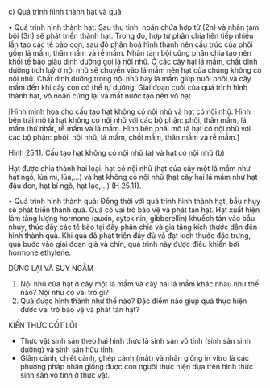 c) Quá trình hình thành hạt và quả

• Quá trình hình thành hạt:
Sau thụ tinh, noãn chứa hợp tử (2n) và nhân tam bội (3n) sẽ phát triển thành hạt. Trong đó, hợp tử phân chia liên tiếp nhiều lần tạo các tế bào con, sau đó phân hoá hình thành nên cấu trúc của phôi gồm lá mầm, thân mầm và rễ mầm. Nhân tam bội cũng phân chia tạo nên khối tế bào giàu dinh dưỡng gọi là nội nhũ. Ở các cây hai lá mầm, chất dinh dưỡng tích luỹ ở nội nhũ sẽ chuyển vào lá mầm nên hạt của chúng không có nội nhũ. Chất dinh dưỡng trong nội nhũ hay lá mầm giúp nuôi phôi và cây mầm đến khi cây con có thể tự dưỡng. Giai đoạn cuối của quá trình hình thành hạt, vỏ noãn cứng lại và mất nước tạo nên vỏ hạt.

[Hình minh họa cho cấu tạo hạt không có nội nhũ và hạt có nội nhũ. Hình bên trái mô tả hạt không có nội nhũ với các bộ phận: phôi, thân mầm, lá mầm thứ nhất, rễ mầm và lá mầm. Hình bên phải mô tả hạt có nội nhũ với các bộ phận: phôi, nội nhũ, lá mầm, chồi mầm, thân mầm và rễ mầm.]

Hình 25.11. Cấu tạo hạt không có nội nhũ (a) và hạt có nội nhũ (b)

Hạt được chia thành hai loại: hạt có nội nhũ (hạt của cây một lá mầm như hạt ngô, lúa mì, lúa,...) và hạt không có nội nhũ (hạt cây hai lá mầm như hạt đậu đen, hạt bí ngô, hạt lạc,...) (H 25.11).

• Quá trình hình thành quả:
Đồng thời với quá trình hình thành hạt, bầu nhụy sẽ phát triển thành quả. Quả có vai trò bảo vệ và phát tán hạt.
Hạt xuất hiện làm tăng lượng hormone (auxin, cytokinin, gibberellin) khuếch tán vào bầu nhụy, thúc đẩy các tế bào tại đây phân chia và gia tăng kích thước dẫn đến hình thành quả. Khi quả đã phát triển đầy đủ và đạt kích thước đặc trưng, quả bước vào giai đoạn già và chín, quá trình này được điều khiển bởi hormone ethylene.

DỪNG LẠI VÀ SUY NGẪM
1. Nội nhũ của hạt ở cây một lá mầm và cây hai lá mầm khác nhau như thế nào? Nội nhũ có vai trò gì?
2. Quả được hình thành như thế nào? Đặc điểm nào giúp quả thực hiện được vai trò bảo vệ và phát tán hạt?

KIẾN THỨC CỐT LÕI
- Thực vật sinh sản theo hai hình thức là sinh sản vô tính (sinh sản sinh dưỡng) và sinh sản hữu tính.
- Giâm cành, chiết cành, ghép cành (mắt) và nhân giống in vitro là các phương pháp nhân giống được con người thực hiện dựa trên hình thức sinh sản vô tính ở thực vật.